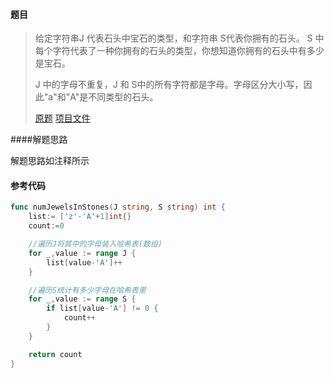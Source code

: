 #### 题目

>给定字符串J 代表石头中宝石的类型，和字符串 S代表你拥有的石头。 S 中每个字符代表了一种你拥有的石头的类型，你想知道你拥有的石头中有多少是宝石。
>
>J 中的字母不重复，J 和 S中的所有字符都是字母。字母区分大小写，因此"a"和"A"是不同类型的石头。
>
>[原题](https://leetcode-cn.com/problems/jewels-and-stones) [项目文件]()



####解题思路

解题思路如注释所示

#### 参考代码

```go
func numJewelsInStones(J string, S string) int {
	list:= ['z'-'A'+1]int{}
	count:=0

	//遍历J将其中的字母装入哈希表(数组)
	for _,value := range J {
		list[value-'A']++
	}

	//遍历S统计有多少字母在哈希表里
	for _,value := range S {
		if list[value-'A'] != 0 {
			count++
		}
	}

	return count
}
```



